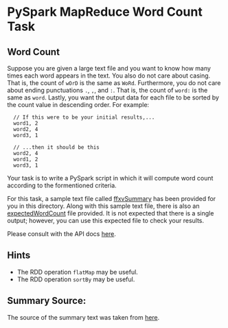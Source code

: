 # PySpark MapReduce Word Count Task

## Word Count
Suppose you are given a large text file and you want to know how many times each word appears in the text. You also do not care about casing. That is, the count of `wOrD` is the same as `WoRd`. Furthermore, you do not care about ending punctuations `.`, `,`, and `:`. That is, the count of `word:` is the same as `word`. Lastly, you want the output data for each file to be sorted by the count value in descending order. For example:
```
  // If this were to be your initial results,...
  word1, 2
  word2, 4
  word3, 1

  // ...then it should be this
  word2, 4
  word1, 2
  word3, 1
```

Your task is to write a PySpark script in which it will compute word count according to the formentioned criteria.

For this task, a sample text file called [ffxvSummary]() has been provided for you in this directory. Along with this sample text file, there is also an [expectedWordCount]() file provided. It is not expected that there is a single output; however, you can use this expected file to check your results.

Please consult with the API docs [here](https://spark.apache.org/docs/2.1.0/api/python/pyspark.html).

## Hints
  - The RDD operation `flatMap` may be useful.
  - The RDD operation `sortBy` may be useful.

## Summary Source:
  The source of the summary text was taken from [here](http://finalfantasy.wikia.com/wiki/Final_Fantasy_XV).

